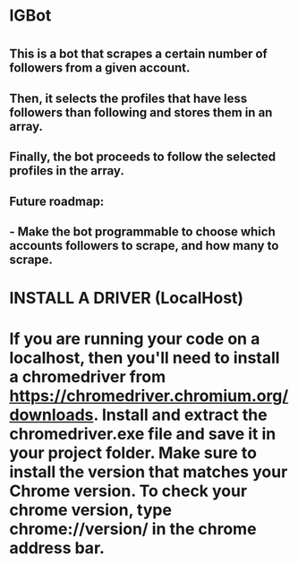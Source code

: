 # IGBot
#
#
## This is a bot that scrapes a certain number of followers from a given account.
## Then, it selects the profiles that have less followers than following and stores them in an array.
## Finally, the bot proceeds to follow the selected profiles in the array.
##
## Future roadmap:
##  - Make the bot programmable to choose which accounts followers to scrape, and how many to scrape.




# INSTALL A DRIVER (LocalHost)
# If you are running your code on a localhost, then you'll need to install a chromedriver from https://chromedriver.chromium.org/downloads. Install and extract the chromedriver.exe file and save it in your project folder. Make sure to install the version that matches your Chrome version. To check your chrome version, type chrome://version/ in the chrome address bar.

